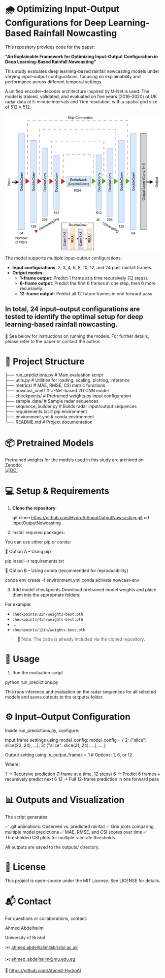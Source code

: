 # 🌧️ Optimizing Input-Output Configurations for Deep Learning-Based Rainfall Nowcasting

This repository provides code for the paper:

**"An Explainable Framework for Optimizing Input–Output Configuration in Deep Learning-Based Rainfall Nowcasting"**

This study evaluates deep learning-based rainfall nowcasting models under varying input–output configurations, focusing on explainability and performance across different temporal settings.

A unified encoder–decoder architecture inspired by U-Net is used. The model is trained, validated, and evaluated on five years (2016–2020) of UK radar data at 5-minute intervals and 1 km resolution, with a spatial grid size of 512 × 512.

![U-Net Architecture](assets/model_architecture.png)

The model supports multiple input–output configurations:

- **Input configurations**: 2, 3, 4, 6, 8, 10, 12, and 24 past rainfall frames.
- **Output modes**:
  - **1-frame output**: Predict 1 frame at a time recursively (12 steps).
  - **6-frame output**: Predict the first 6 frames in one step, then 6 more recursively.
  - **12-frame output**: Predict all 12 future frames in one forward pass.

In total, 24 input–output configurations are tested to identify the optimal setup for deep learning-based rainfall nowcasting.
---
📄 See below for instructions on running the models. For further details, please refer to the paper or contact the author.

#  📁 Project Structure

├── run_predictions.py       # Main evaluation script  
├── utils.py                 # Utilities for loading, scaling, plotting, inference  
├── metrics/                 # MAE, RMSE, CSI metric functions  
├── nowcast_unet/            # U-Net-based 2D CNN model  
├── checkpoints/             # Pretrained weights by input configuration  
├── sample_data/             # Sample radar sequences  
├── sequence_builder.py      # Builds radar input/output sequences  
├── requirements.txt         # pip environment  
├── environment.yml          # conda environment  
└── README.md                # Project documentation  

# 📦 Pretrained Models

Pretrained weights for the models used in this study are archived on Zenodo:  
[![DOI](https://zenodo.org/badge/DOI/10.5281/zenodo.15863528.svg)](https://doi.org/10.5281/zenodo.15863528)

#  💻 Setup & Requirements

1. **Clone the repository**:
     
   git clone https://github.com/HydroAI/InputOutputNowcasting.git
   cd InputOutputNowcasting

3. Install required  packages:

You can use either pip or conda:

🔹 Option A – Using pip

pip install -r requirements.txt

🔹 Option B – Using conda (recommended for reproducibility)

conda env create -f environment.yml
conda activate nowcast-env

3. Add model checkpoints
Download pretrained model weights and place them into the appropriate folders:

For example:
- `checkpoints/2in/weights-best.pth`
- `checkpoints/4in/weights-best.pth`
- ...
- `checkpoints/12in/weights-best.pth`

> 🔎 Note: The code is already included via the cloned repository.


#  🚀 Usage

1. Run the evaluation script

python run\_predictions.py

This runs inference and evaluation on the radar sequences for all selected models and saves outputs to the outputs/ folder.


#  ⚙️ Input–Output Configuration
Inside run_predictions.py, configure:

Input frame settings using model_config:
model_config = {
    2: {"slice": slice(22, 24), ...},
    3: {"slice": slice(21, 24), ...},
    ...
}

Output setting using:
n_output_frames = 1  # Options: 1, 6, or 12

Where:

1 → Recursive prediction (1 frame at a time, 12 steps)
6 → Predict 6 frames + recursively predict next 6
12 → Full 12-frame prediction in one forward pass

#  📊 Outputs and Visualization

The script generates:

✅ .gif animations: Observed vs. predicted rainfall
✅ Grid plots comparing multiple model predictions
✅ MAE, RMSE, and CSI scores over time
✅ Thresholded CSI plots for multiple rain rate thresholds

All outputs are saved to the outputs/ directory.


#  📄 License

This project is open-source under the MIT License. See LICENSE for details.

#  📬 Contact

For questions or collaborations, contact:

Ahmed Abdelhalim

University of Bristol

✉️ ahmed.abdelhalim@bristol.ac.uk

✉️ ahmed_abdelhalim@mu.edu.eg

🔗 https://github.com/Ahmed-HydroAI





